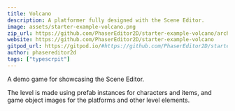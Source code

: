 ```yaml
---
title: Volcano
description: A platformer fully designed with the Scene Editor.
image: assets/starter-example-volcano.png
zip_url: https://github.com/PhaserEditor2D/starter-example-volcano/archive/refs/tags/v1.1.1.zip
website: https://github.com/PhaserEditor2D/starter-example-volcano
gitpod_url: https://gitpod.io/#https://github.com/PhaserEditor2D/starter-example-volcano
author: phasereditor2d
tags: ["typescrpit"]
---
```


A demo game for showcasing the Scene Editor.

The level is made using prefab instances for characters and items, and game object images for the platforms and other level elements.